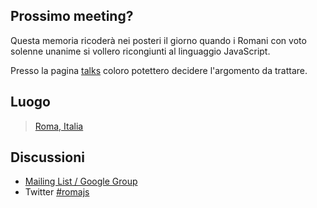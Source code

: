 ## Prossimo meeting?

Questa memoria ricoderà nei posteri il giorno quando
i Romani con voto solenne unanime si vollero ricongiunti al
linguaggio JavaScript.

Presso la pagina [talks](http://maps.google.com/maps?q=rome+italy&hnear=Rome,+Lazio,+Italy&t=m&z=9&vpsrc=0)
coloro potettero decidere l'argomento da trattare.

## Luogo

> [Roma, Italia](http://maps.google.com/maps?q=rome+italy&hnear=Rome,+Lazio,+Italy&t=m&z=9&vpsrc=0)

## Discussioni

- [Mailing List / Google Group](https://groups.google.com/group/romajs)
- Twitter [#romajs](http://twitter.com/search?q=%23romajs)
